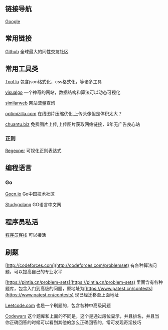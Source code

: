 ## 链接导航

[Google](https://www.google.com)

## 常用链接

[Github](https://github.com/) 全球最大的同性交友社区

## 常用工具类

[Tool.lu](https://tool.lu/) 包含json格式化，css格式化，等诸多工具

[visualgo](https://visualgo.net/zh) 一个神奇的网站，数据结构和算法可以动态可视化

[similarweb](https://www.similarweb.com/) 网站流量查询

[optimizilla.com](http://optimizilla.com/zh/) 在线图片压缩优化,上传头像但是体积太大？

[chuantu.biz](https://www.chuantu.biz/) 免费图片上传,上传图片获取网络链接，6年无广告良心站


### 正则

[Regexper](https://regexper.com/#%5B%5Cw-.%5D%2B%40%5B%5Cw-%5D%2B%28.%5B%5Cw_-%5D%2B%29%2B) 可视化正则表达式

## 编程语言

### Go

[Gocn.io](https://gocn.io/) Go中国技术社区

[Studygolang](https://studygolang.com/) GO语言中文网

## 程序员私活

[程序员客栈](https://www.proginn.com/) 可以接活

## 刷题

[http://codeforces.com](http://codeforces.com/problemset) 有各种算法问题，可以提高自己的专业水平

[https://pintia.cn/problem-sets](https://pintia.cn/problem-sets) 里面含有各种题库，包含入门到高级的问题，原地址为[https://www.patest.cn/contests](https://www.patest.cn/contests) 现已经迁移至上面地址

[Leetcode.com](https://leetcode.com/problemset/all/) 也是一个刷题的，包含各种中高级问题

[Codewars](https://www.codewars.com/) 这个题库和上面的不同是，这个是通过段位显示，并且排名，并且当你正确回答的时候可以看到其他的怎么正确回答的，常可发现奇淫技巧
